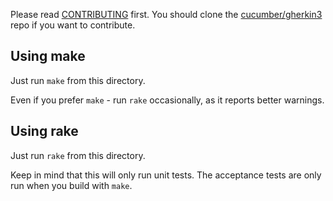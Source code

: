 Please read [CONTRIBUTING](https://github.com/cucumber/gherkin3/blob/master/CONTRIBUTING.md) first.
You should clone the [cucumber/gherkin3](https://github.com/cucumber/gherkin3) repo if you want
to contribute.

## Using make

Just run `make` from this directory.

Even if you prefer `make` - run `rake` occasionally, as it reports better warnings.

## Using rake

Just run `rake` from this directory.

Keep in mind that this will only run unit tests. The acceptance tests are only
run when you build with `make`.
